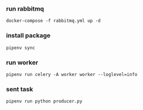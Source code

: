 ### run rabbitmq
    docker-compose -f rabbitmq.yml up -d

### install package
    pipenv sync

### run worker
    pipenv run celery -A worker worker --loglevel=info

### sent task
    pipenv run python producer.py